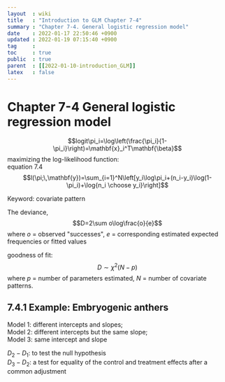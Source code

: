 ```yaml
---
layout  : wiki
title   : "Introduction to GLM Chapter 7-4"
summary : "Chapter 7-4. General logistic regression model"
date    : 2022-01-17 22:50:46 +0900
updated : 2022-01-19 07:15:40 +0900
tag     : 
toc     : true
public  : true
parent  : [[2022-01-10-introduction_GLM]]
latex   : false
---
```


# Chapter 7-4 General logistic regression model

$$logit\pi_i=\log\left(\frac{\pi_i}{1-\pi_i}\right)=\mathbf{x}_i^T\mathbf{\beta}$$
maximizing the log-likelihood function:  
equation 7.4  
$$l(\pi;\,\mathbf{y})=\sum_{i=1}^N\left[y_i\log\pi_i+(n_i-y_i)\log(1-\pi_i)+\log{n_i \choose y_i}\right]$$

Keyword: covariate pattern  

The deviance,  
$$D=2\sum o\log\frac{o}{e}$$
where $o$ = observed "successes", $e$ = corresponding estimated expected frequencies or fitted values  

goodness of fit:  
$$D\sim\chi^2(N-p)$$
where $p$ = number of parameters estimated, $N$ = number of covariate patterns.

## 7.4.1 Example: Embryogenic anthers

Model 1: different intercepts and slopes;  
Model 2: different intercepts but the same slope;  
Model 3: same intercept and slope  

$D_2-D_1$: to test the null hypothesis  
$D_3-D_2$: a test for equality of the control and treatment effects after a common adjustment  

